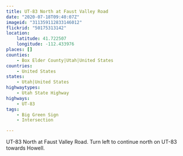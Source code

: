 ```yaml
---
title: UT-83 North at Faust Valley Road
date: "2020-07-18T09:40:07Z"
imageid: "311359112833146012"
flickrid: "50175313142"
location:
    latitude: 41.722507
    longitude: -112.433976
places: []
counties:
    - Box Elder County|Utah|United States
countries:
    - United States
states:
    - Utah|United States
highwaytypes:
    - Utah State Highway
highways:
    - UT-83
tags:
    - Big Green Sign
    - Intersection

---
```

UT-83 North at Faust Valley Road.  Turn left to continue north on UT-83 towards Howell.